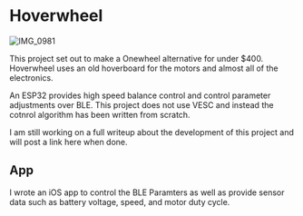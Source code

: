 # Hoverwheel
![IMG_0981](https://github.com/bwees/hoverwheel/assets/12686250/e0d7de32-7833-40df-8884-ec7927dcdfcf)

This project set out to make a Onewheel alternative for under $400. Hoverwheel uses an old hoverboard for the motors and almost all of the electronics. 

An ESP32 provides high speed balance control and control parameter adjustments over BLE.
This project does not use VESC and instead the cotnrol algorithm has been written from scratch.

I am still working on a full writeup about the development of this project and will post a link here when done.

## App
I wrote an iOS app to control the BLE Paramters as well as provide sensor data such as battery voltage, speed, and motor duty cycle. 

